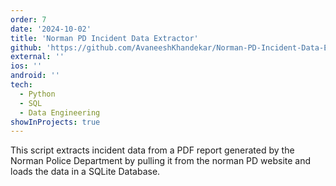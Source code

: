 ```yaml
---
order: 7
date: '2024-10-02'
title: 'Norman PD Incident Data Extractor'
github: 'https://github.com/AvaneeshKhandekar/Norman-PD-Incident-Data-Extractor'
external: ''
ios: ''
android: ''
tech:
  - Python
  - SQL
  - Data Engineering
showInProjects: true
---
```


This script extracts incident data from a PDF report generated by the Norman Police Department by pulling it from the norman PD website and loads the data in a SQLite Database.